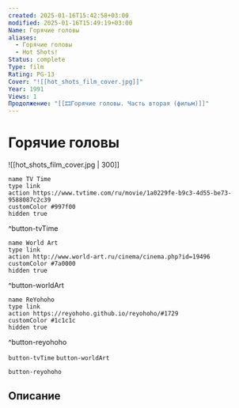 ```yaml
---
created: 2025-01-16T15:42:58+03:00
modified: 2025-01-16T15:49:19+03:00
Name: Горячие головы
aliases:
  - Горячие головы
  - Hot Shots!
Status: complete
Type: film
Rating: PG-13
Cover: "![[hot_shots_film_cover.jpg]]"
Year: 1991
Views: 1
Продолжение: "[[🎞Горячие головы. Часть вторая (фильм)]]"
---
```


# Горячие головы

![[hot_shots_film_cover.jpg | 300]]

```button
name TV Time
type link
action https://www.tvtime.com/ru/movie/1a0229fe-b9c3-4d55-be73-9588087c2c39
customColor #997f00
hidden true
```
^button-tvTime

```button
name World Art
type link
action http://www.world-art.ru/cinema/cinema.php?id=19496
customColor #7a0000
hidden true
```
^button-worldArt

```button
name ReYohoho
type link
action https://reyohoho.github.io/reyohoho/#1729
customColor #1c1c1c
hidden true
```
^button-reyohoho



`button-tvTime` `button-worldArt`

`button-reyohoho`

## Описание


